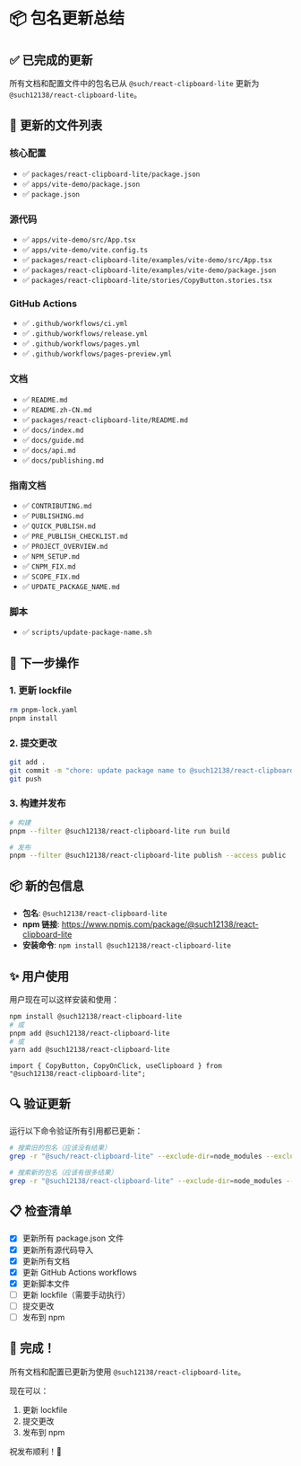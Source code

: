 # 📦 包名更新总结

## ✅ 已完成的更新

所有文档和配置文件中的包名已从 `@such/react-clipboard-lite` 更新为 `@such12138/react-clipboard-lite`。

## 📝 更新的文件列表

### 核心配置

- ✅ `packages/react-clipboard-lite/package.json`
- ✅ `apps/vite-demo/package.json`
- ✅ `package.json`

### 源代码

- ✅ `apps/vite-demo/src/App.tsx`
- ✅ `apps/vite-demo/vite.config.ts`
- ✅ `packages/react-clipboard-lite/examples/vite-demo/src/App.tsx`
- ✅ `packages/react-clipboard-lite/examples/vite-demo/package.json`
- ✅ `packages/react-clipboard-lite/stories/CopyButton.stories.tsx`

### GitHub Actions

- ✅ `.github/workflows/ci.yml`
- ✅ `.github/workflows/release.yml`
- ✅ `.github/workflows/pages.yml`
- ✅ `.github/workflows/pages-preview.yml`

### 文档

- ✅ `README.md`
- ✅ `README.zh-CN.md`
- ✅ `packages/react-clipboard-lite/README.md`
- ✅ `docs/index.md`
- ✅ `docs/guide.md`
- ✅ `docs/api.md`
- ✅ `docs/publishing.md`

### 指南文档

- ✅ `CONTRIBUTING.md`
- ✅ `PUBLISHING.md`
- ✅ `QUICK_PUBLISH.md`
- ✅ `PRE_PUBLISH_CHECKLIST.md`
- ✅ `PROJECT_OVERVIEW.md`
- ✅ `NPM_SETUP.md`
- ✅ `CNPM_FIX.md`
- ✅ `SCOPE_FIX.md`
- ✅ `UPDATE_PACKAGE_NAME.md`

### 脚本

- ✅ `scripts/update-package-name.sh`

## 🚀 下一步操作

### 1. 更新 lockfile

```bash
rm pnpm-lock.yaml
pnpm install
```

### 2. 提交更改

```bash
git add .
git commit -m "chore: update package name to @such12138/react-clipboard-lite"
git push
```

### 3. 构建并发布

```bash
# 构建
pnpm --filter @such12138/react-clipboard-lite run build

# 发布
pnpm --filter @such12138/react-clipboard-lite publish --access public
```

## 📦 新的包信息

- **包名**: `@such12138/react-clipboard-lite`
- **npm 链接**: https://www.npmjs.com/package/@such12138/react-clipboard-lite
- **安装命令**: `npm install @such12138/react-clipboard-lite`

## ✨ 用户使用

用户现在可以这样安装和使用：

```bash
npm install @such12138/react-clipboard-lite
# 或
pnpm add @such12138/react-clipboard-lite
# 或
yarn add @such12138/react-clipboard-lite
```

```tsx
import { CopyButton, CopyOnClick, useClipboard } from "@such12138/react-clipboard-lite";
```

## 🔍 验证更新

运行以下命令验证所有引用都已更新：

```bash
# 搜索旧的包名（应该没有结果）
grep -r "@such/react-clipboard-lite" --exclude-dir=node_modules --exclude-dir=.git .

# 搜索新的包名（应该有很多结果）
grep -r "@such12138/react-clipboard-lite" --exclude-dir=node_modules --exclude-dir=.git .
```

## 📋 检查清单

- [x] 更新所有 package.json 文件
- [x] 更新所有源代码导入
- [x] 更新所有文档
- [x] 更新 GitHub Actions workflows
- [x] 更新脚本文件
- [ ] 更新 lockfile（需要手动执行）
- [ ] 提交更改
- [ ] 发布到 npm

## 🎉 完成！

所有文档和配置已更新为使用 `@such12138/react-clipboard-lite`。

现在可以：

1. 更新 lockfile
2. 提交更改
3. 发布到 npm

祝发布顺利！🚀
